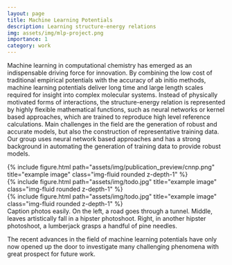 ```yaml
---
layout: page
title: Machine Learning Potentials
description: Learning structure-energy relations
img: assets/img/mlp-project.png
importance: 1
category: work
---
```


Machine learning in computational chemistry has emerged as an indispensable driving force for innovation. 
By combining the low cost of traditional empirical potentials with the accuracy of ab initio methods, machine learning potentials deliver long time and large length scales required for insight into complex molecular systems.
Instead of physically motivated forms of interactions, the structure-energy relation is represented by highly flexible mathematical functions, such as neural networks or kernel based approaches, which are trained to reproduce high level reference calculations.
Main challenges in the field are the generation of robust and accurate models, but also the construction of representative training data.
Our group uses neural network based approaches and has a strong background in automating the generation of training data to provide robust models.

<div class="row">
    <div class="col-sm mt-3 mt-md-0">
        {% include figure.html path="assets/img/publication_preview/cnnp.png" title="example image" class="img-fluid rounded z-depth-1" %}
    </div>
    <div class="col-sm mt-3 mt-md-0">
        {% include figure.html path="assets/img/todo.jpg" title="example image" class="img-fluid rounded z-depth-1" %}
    </div>
    <div class="col-sm mt-3 mt-md-0">
        {% include figure.html path="assets/img/todo.jpg" title="example image" class="img-fluid rounded z-depth-1" %}
    </div>
</div>
<div class="caption">
    Caption photos easily. On the left, a road goes through a tunnel. Middle, leaves artistically fall in a hipster photoshoot. Right, in another hipster photoshoot, a lumberjack grasps a handful of pine needles.
</div>

The recent advances in the field of machine learning potentials have only now opened up the door to investigate many challenging phenomena with great prospect for future work.
